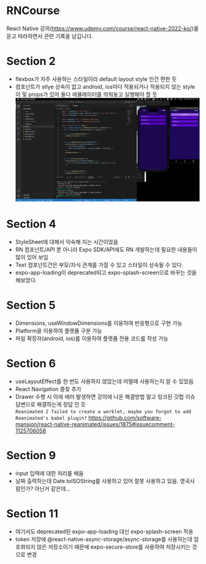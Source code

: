 # RNCourse

React Native 강의(https://www.udemy.com/course/react-native-2022-ko/)를 듣고 따라하면서 관련 기록을 남깁니다.

# Section 2

- flexbox가 자주 사용하는 스타일이라 default layout style 인건 편한 듯
- 컴포넌트가 stlye 상속이 없고 android, ios마다 적용되거나 적용되지 않는 style이 및 props가 있어 둘다 에뮬레이터를 띄워놓고 실행해야 할 듯
  <img src="docs/section2.png" width="700px" alt="section2" />

# Section 4

- StyleSheet에 대해서 익숙해 지는 시간이었음
- RN 컴포넌트/API 뿐 아니라 Expo SDK/API에도 RN 개발하는데 필요한 내용들이 많이 있어 보임
- Text 컴포넌트간은 부모/자식 관계를 가질 수 있고 스타일이 상속될 수 있다.
- expo-app-loading이 deprecated되고 expo-splash-screen으로 바꾸는 것을 해보았다.

# Section 5

- Dimensions, useWindowDimensions를 이용하여 반응형으로 구현 가능
- Platform을 이용하여 플랫폼 구분 가능
- 파일 확장자(android, ios)를 이용하여 플랫폼 전용 코드를 작성 가능

# Section 6

- useLayoutEffect를 한 번도 사용하지 않았는데 어떨때 사용하는지 알 수 있었음
- React Navigation 즐찾 추가
- Drawer 수행 시 아래 에러 발생하면 강의에 나온 해결방법 말고 링크된 깃헙 이슈 답변으로 해결하는게 정답 인 듯  
  `Reanimated 2 failed to create a worklet, maybe you forgot to add Reanimated's babel plugin?`
  https://github.com/software-mansion/react-native-reanimated/issues/1875#issuecomment-1125706058

# Section 9

- input 입력에 대한 처리를 배움
- 날짜 출력하는데 Date.toISOString를 사용하고 있어 잘못 사용하고 있음. 영국사람인가? 아닌거 같은데...

# Section 11

- 여기서도 deprecated된 expo-app-loading 대신 expo-splash-screen 적용
- token 저장에 @react-native-async-storage/async-storage를 사용하는데 암호화되지 않은 저장소이기 때문에 expo-secure-store를 사용하여 저장시키는 것으로 변경
